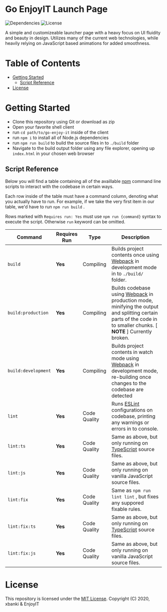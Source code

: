 # Go EnjoyIT Launch Page #

![Dependencies](https://img.shields.io/david/xbanki/go-enjoy-it?style=flat-square)
![License](https://img.shields.io/github/license/xbanki/go-enjoy-it?style=flat-square)

A simple and customizeable launcher page with a heavy focus on UI fluidity and beauty in design. Utilizes many of the current web technologies, while heavily relying on JavaScript based animations for added smoothness.

# Table of Contents #

 - [Getting Started](#getting-started)
   - [Script Reference](#script-reference)
 - [License](#license)

# Getting Started #

 - Clone this repository using Git or download as zip
 - Open your favorite shell client
 - run `cd path/to/go-enjoy-it` inside of the client
 - run `npm i` to install all of Node.js dependencies
 - run `npm run build` to build the source files in to `./build` folder
 - Navigate to the build output folder using any file explorer, opening up `index.html` in your chosen web browser

## Script Reference ##

Below you will find a table containing all of the availlable [npm](https://nodejs.org/en/) command line scripts to interact with the codebase in certain ways.

Each row inside of the table must have a command column, denoting what you actually have to run. For example, if we take the very first item in our table, we'd have to run `npm run build` .

Rows marked with `Requires run: Yes` must use `npm run {command}` syntax to execute the script. Otherwise `run` keyword can be omitted.

| Command | Requires Run | Type | Description
|---|---|---| --- |
| `build` | **Yes** | Compiling | Builds project contents once using [Webpack](https://webpack.js.org/) in development mode in to `./build/` folder.
| `build:production` | **Yes** | Compiling | Builds codebase using [Webpack](https://webpack.js.org/) in production mode, minifying the output and splitting certain parts of the code in to smaller chunks. [ **NOTE** ] Currently broken.
| `build:development` | **Yes** | Compiling | Builds project contents in watch mode using [Webpack](https://webpack.js.org/) in development mode, re-building once changes to the codebase are detected
| `lint` | **Yes** | Code Quality | Runs [ESLint](https://eslint.org/) configurations on codebase, printing any warnings or errors in to console.
| `lint:ts` | **Yes** | Code Quality | Same as above, but only running on [TypeScript](https://typescriptlang.org/) source files.
| `lint:js` | **Yes** | Code Quality | Same as above, but only running on vanilla JavaScript source files.
| `lint:fix` | **Yes** | Code Quality | Same as `npm run lint lint` , but fixes any suppored fixable rules.
| `lint:fix:ts` | **Yes** | Code Quality | Same as above, but only running on [TypeScript](https://typescriptlang.org/) source files.
| `lint:fix:js` | **Yes** | Code Quality | Same as above, but only running on vanilla JavaScript source files.

# License #

This repository is licensed under the [MIT License](./LICENSE). Copyright (C) 2020, xbanki & EnjoyIT